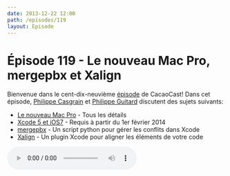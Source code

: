```yaml
---
date: 2013-12-22 12:00
path: /episodes/119
layout: Episode
---
```

# Épisode 119 - Le nouveau Mac Pro, mergepbx et Xalign
<p>Bienvenue dans le cent-dix-neuvième <a href="https://cacaocast.com/media/cacaocast_119.m4a" title="CacaoCast Episode 119">épisode</a> de CacaoCast! Dans cet épisode, <a href="http://www.twitter.com/philippec" title="Philippe Casgrain sur Twitter">Philippe Casgrain</a> et <a href="http://www.twitter.com/philippeguitard" title="Philippe Guitard sur Twitter">Philippe Guitard</a> discutent des sujets suivants:</p>
<ul><li><a href="http://www.apple.com/ca/fr/mac-pro/" title="Le nouveau Mac Pro">Le nouveau Mac Pro</a> - Tous les détails</li>
<li><a href="https://developer.apple.com/news/index.php?id=12172013a" title="Xcode 5 et iOS7">Xcode 5 et iOS7</a> - Requis à partir du 1er février 2014</li>
<li><a href="https://github.com/simonwagner/mergepbx" title="mergepbx">mergepbx</a> - Un script python pour gérer les conflits dans Xcode</li>
<li><a href="https://github.com/qfish/XAlign" title="Xalign">Xalign</a> - Un plugin Xcode pour aligner les éléments de votre code</li>
</ul>
<p><audio controls><source src="https://cacaocast.com/media/cacaocast_119.m4a" type="audio/mpeg"><source src="https://cacaocast.com/media/cacaocast_119.m4a" type="audio/mp4">Votre navigateur ne supporte pas l'élément audio / Your browser does not support the audio element.</audio></p>
